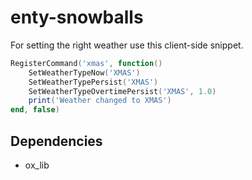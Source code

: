# enty-snowballs

For setting the right weather use this client-side snippet.
```lua
RegisterCommand('xmas', function()
    SetWeatherTypeNow('XMAS')
    SetWeatherTypePersist('XMAS')
    SetWeatherTypeOvertimePersist('XMAS', 1.0)
    print('Weather changed to XMAS')
end, false)
```
## Dependencies
- ox_lib
